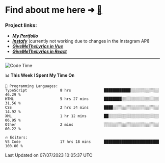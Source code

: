# Find about me here ➜ [🧑](https://pauabella.dev)

### Project links:
- ***[My Portfolio](https://pauabella.dev)***
- ***[Instafy](https://instafy.me)*** (currently not working due to changes in the Instagram API)
- ***[GiveMeTheLyrics in Vue](https://lyrics.pauabella.dev)***
- ***[GiveMeTheLyrics in React](https://pauabella.dev/GiveMeTheLyrics)***

---
<!--START_SECTION:waka-->
![Code Time](http://img.shields.io/badge/Code%20Time-2%2C300%20hrs%2013%20mins-blue)

📊 **This Week I Spent My Time On** 

```text
💬 Programming Languages: 
TypeScript               8 hrs               ████████████░░░░░░░░░░░░░   46.29 % 
HTML                     5 hrs 27 mins       ████████░░░░░░░░░░░░░░░░░   31.56 % 
CSS                      2 hrs 34 mins       ████░░░░░░░░░░░░░░░░░░░░░   14.92 % 
XML                      1 hr 12 mins        ██░░░░░░░░░░░░░░░░░░░░░░░   06.95 % 
Other                    2 mins              ░░░░░░░░░░░░░░░░░░░░░░░░░   00.22 % 

🔥 Editors: 
VS Code                  17 hrs 18 mins      █████████████████████████   100.00 % 
```


 Last Updated on 07/07/2023 10:05:37 UTC
<!--END_SECTION:waka-->
